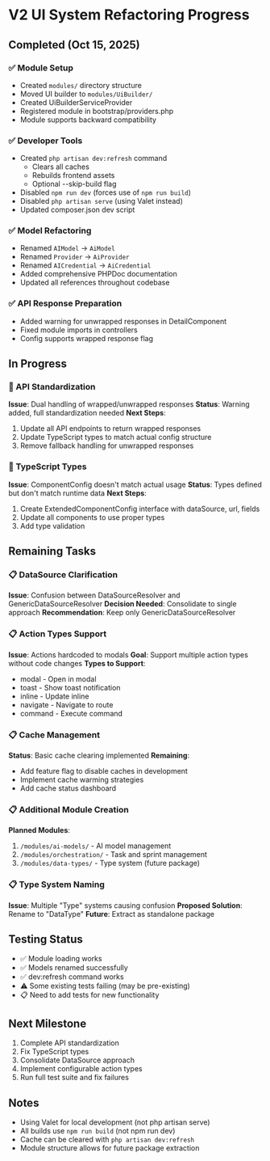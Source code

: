 # V2 UI System Refactoring Progress

## Completed (Oct 15, 2025)

### ✅ Module Setup
- Created `modules/` directory structure
- Moved UI builder to `modules/UiBuilder/`
- Created UiBuilderServiceProvider
- Registered module in bootstrap/providers.php
- Module supports backward compatibility

### ✅ Developer Tools
- Created `php artisan dev:refresh` command
  - Clears all caches
  - Rebuilds frontend assets
  - Optional --skip-build flag
- Disabled `npm run dev` (forces use of `npm run build`)
- Disabled `php artisan serve` (using Valet instead)
- Updated composer.json dev script

### ✅ Model Refactoring
- Renamed `AIModel` → `AiModel`
- Renamed `Provider` → `AiProvider`
- Renamed `AICredential` → `AiCredential`
- Added comprehensive PHPDoc documentation
- Updated all references throughout codebase

### ✅ API Response Preparation
- Added warning for unwrapped responses in DetailComponent
- Fixed module imports in controllers
- Config supports wrapped response flag

## In Progress

### 🔄 API Standardization
**Issue**: Dual handling of wrapped/unwrapped responses
**Status**: Warning added, full standardization needed
**Next Steps**:
1. Update all API endpoints to return wrapped responses
2. Update TypeScript types to match actual config structure
3. Remove fallback handling for unwrapped responses

### 🔄 TypeScript Types
**Issue**: ComponentConfig doesn't match actual usage
**Status**: Types defined but don't match runtime data
**Next Steps**:
1. Create ExtendedComponentConfig interface with dataSource, url, fields
2. Update all components to use proper types
3. Add type validation

## Remaining Tasks

### 📋 DataSource Clarification
**Issue**: Confusion between DataSourceResolver and GenericDataSourceResolver
**Decision Needed**: Consolidate to single approach
**Recommendation**: Keep only GenericDataSourceResolver

### 📋 Action Types Support
**Issue**: Actions hardcoded to modals
**Goal**: Support multiple action types without code changes
**Types to Support**:
- modal - Open in modal
- toast - Show toast notification
- inline - Update inline
- navigate - Navigate to route
- command - Execute command

### 📋 Cache Management
**Status**: Basic cache clearing implemented
**Remaining**:
- Add feature flag to disable caches in development
- Implement cache warming strategies
- Add cache status dashboard

### 📋 Additional Module Creation
**Planned Modules**:
1. `/modules/ai-models/` - AI model management
2. `/modules/orchestration/` - Task and sprint management
3. `/modules/data-types/` - Type system (future package)

### 📋 Type System Naming
**Issue**: Multiple "Type" systems causing confusion
**Proposed Solution**: Rename to "DataType"
**Future**: Extract as standalone package

## Testing Status

- ✅ Module loading works
- ✅ Models renamed successfully
- ✅ dev:refresh command works
- ⚠️ Some existing tests failing (may be pre-existing)
- 📋 Need to add tests for new functionality

## Next Milestone

1. Complete API standardization
2. Fix TypeScript types
3. Consolidate DataSource approach
4. Implement configurable action types
5. Run full test suite and fix failures

## Notes

- Using Valet for local development (not php artisan serve)
- All builds use `npm run build` (not npm run dev)
- Cache can be cleared with `php artisan dev:refresh`
- Module structure allows for future package extraction
